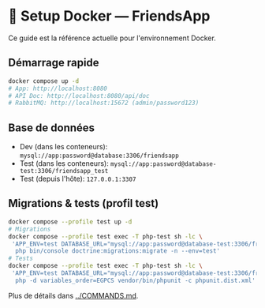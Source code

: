 # 🐳 Setup Docker — FriendsApp

Ce guide est la référence actuelle pour l'environnement Docker.

## Démarrage rapide
```bash
docker compose up -d
# App: http://localhost:8080
# API Doc: http://localhost:8080/api/doc
# RabbitMQ: http://localhost:15672 (admin/password123)
```

## Base de données
- Dev (dans les conteneurs): `mysql://app:password@database:3306/friendsapp`
- Test (dans les conteneurs): `mysql://app:password@database-test:3306/friendsapp_test`
- Test (depuis l'hôte): `127.0.0.1:3307`

## Migrations & tests (profil test)
```bash
docker compose --profile test up -d
# Migrations
docker compose --profile test exec -T php-test sh -lc \
 'APP_ENV=test DATABASE_URL="mysql://app:password@database-test:3306/friendsapp_test" \
  php bin/console doctrine:migrations:migrate -n --env=test'
# Tests
docker compose --profile test exec -T php-test sh -lc \
 'APP_ENV=test DATABASE_URL="mysql://app:password@database-test:3306/friendsapp_test" \
  php -d variables_order=EGPCS vendor/bin/phpunit -c phpunit.dist.xml'
```

Plus de détails dans [../COMMANDS.md](../COMMANDS.md).
